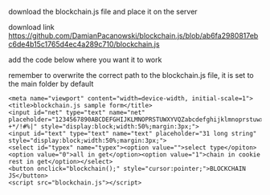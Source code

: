 download the blockchain.js file and place it on the server

download link https://github.com/DamianPacanowski/blockchain.js/blob/ab6fa2980817ebc6de4b15c1765d4ec4a289c710/blockchain.js

add the code below where you want it to work

remember to overwrite the correct path to the blockchain.js file, it is set to the main folder by default

 	<meta name="viewport" content="width=device-width, initial-scale=1">
	<title>blockchain.js sample form</title>
	<input id="net" type="text" name="net" placeholder="1234567890ABCDEFGHIJKLMNOPRSTUWXYVQZabcdefghijklmnoprstuwxyvqz@.=_-+*/!#%|" style="display:block;width:50%;margin:3px;">
	<input id="text" type="text" name="text" placeholder="31 long string" style="display:block;width:50%;margin:3px;">
	<select id="typex" name="typex"><option value="">select type</opiton><option value="0">all in get</option><option value="1">chain in cookie rest in get</option></select>
	<button onclick="blockchain();" style="cursor:pointer;">BLOCKCHAIN JS</button>
	<script src="blockchain.js"></script>
 

